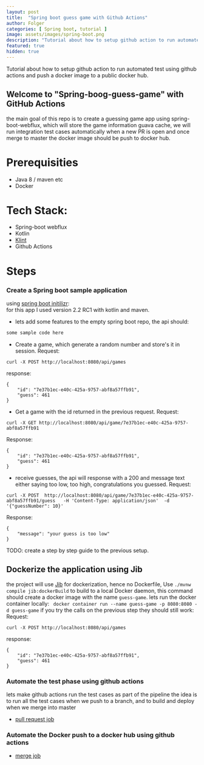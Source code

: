 ```yaml
---
layout: post
title:  "Spring boot guess game with Github Actions"
author: Folger
categories: [ Spring boot, tutorial ]
image: assets/images/spring-boot.png
description: "Tutorial about how to setup github action to run automated test using github actions and push a docker image to a public docker hub."
featured: true
hidden: true
---
```


Tutorial about how to setup github action to run automated test using github actions and push a docker image to a public docker hub.

## Welcome to "Spring-boog-guess-game" with GitHub Actions

the main goal of this repo is to create a guessing game app using spring-boot-webflux, which will store the game information guava cache,
we will run integration test cases automatically when a new PR is open and once merge to master the docker image should be push to docker hub.

# Prerequisities
- Java 8 / maven etc
- Docker
        
# Tech Stack:
- Spring-boot webflux
- Kotlin
- [Klint](https://ktlint.github.io/)
- Github Actions

# Steps
### Create a Spring boot sample application
using [spring boot initilizr](https://start.spring.io/):  
for this app I used version 2.2 RC1 with kotlin and maven.
- lets add some features to the empty spring boot repo, the api should:
```kotlin
some sample code here
```
- Create a game, which generate a random number and store's it in session.
Request:
```
curl -X POST http://localhost:8080/api/games
```
response:
```
{
    "id": "7e37b1ec-e40c-425a-9757-abf8a57ffb91",
    "guess": 461
}
```
- Get a game with the id returned in the previous request.
Request:
```
curl -X GET http://localhost:8080/api/game/7e37b1ec-e40c-425a-9757-abf8a57ffb91
```
Response:
```
{
    "id": "7e37b1ec-e40c-425a-9757-abf8a57ffb91",
    "guess": 461
}
```
- receive guesses, the api will response with a 200 and message text either saying too low, too high, congratulations you guessed.
Request:
```
curl -X POST  http://localhost:8080/api/game/7e37b1ec-e40c-425a-9757-abf8a57ffb91/guess   -H 'Content-Type: application/json'  -d '{"guessNumber": 10}'
```
Response:
```
{
    "message": "your guess is too low"
}
```
TODO: create a step by step guide to the previous setup.
## Dockerize the application using Jib
the project will use [Jib](https://github.com/GoogleContainerTools/jib) for dockerization, hence no Dockerfile, 
Use `./mvnw compile jib:dockerBuild` to build to a local Docker daemon, this command should create a docker image with the name `guess-game`.
lets run the docker container locally: ` docker container run --name guess-game -p 8080:8080 -d guess-game`
if you try the calls on the previous step they should still work: 
Request:
```
curl -X POST http://localhost:8080/api/games
```
response:
```
{
    "id": "7e37b1ec-e40c-425a-9757-abf8a57ffb91",
    "guess": 461
}
```
### Automate the test phase using github actions
 lets make github actions run the test cases as part of the pipeline
the idea is to run all the test cases when we push to a branch, and to build and deploy when we merge into master
 - [pull request job](https://github.com/odfsoft/spring-boot-guess-game/blob/master/.github/workflows/pullrequest.yml)
 
### Automate the Docker push to a docker hub using github actions
 - [merge job](https://github.com/odfsoft/spring-boot-guess-game/blob/master/.github/workflows/merge.yml)
